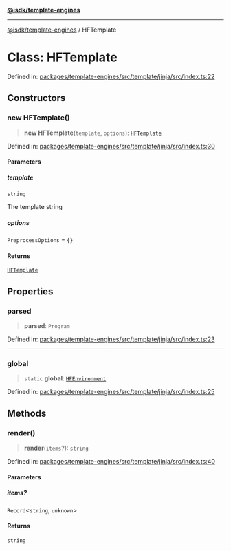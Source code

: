 [**@isdk/template-engines**](../README.md)

***

[@isdk/template-engines](../globals.md) / HFTemplate

# Class: HFTemplate

Defined in: [packages/template-engines/src/template/jinja/src/index.ts:22](https://github.com/isdk/template-engines.js/blob/3fa19a5e2f28080ee5224b7dd1b89ad779956584/src/template/jinja/src/index.ts#L22)

## Constructors

### new HFTemplate()

> **new HFTemplate**(`template`, `options`): [`HFTemplate`](HFTemplate.md)

Defined in: [packages/template-engines/src/template/jinja/src/index.ts:30](https://github.com/isdk/template-engines.js/blob/3fa19a5e2f28080ee5224b7dd1b89ad779956584/src/template/jinja/src/index.ts#L30)

#### Parameters

##### template

`string`

The template string

##### options

`PreprocessOptions` = `{}`

#### Returns

[`HFTemplate`](HFTemplate.md)

## Properties

### parsed

> **parsed**: `Program`

Defined in: [packages/template-engines/src/template/jinja/src/index.ts:23](https://github.com/isdk/template-engines.js/blob/3fa19a5e2f28080ee5224b7dd1b89ad779956584/src/template/jinja/src/index.ts#L23)

***

### global

> `static` **global**: [`HFEnvironment`](HFEnvironment.md)

Defined in: [packages/template-engines/src/template/jinja/src/index.ts:25](https://github.com/isdk/template-engines.js/blob/3fa19a5e2f28080ee5224b7dd1b89ad779956584/src/template/jinja/src/index.ts#L25)

## Methods

### render()

> **render**(`items`?): `string`

Defined in: [packages/template-engines/src/template/jinja/src/index.ts:40](https://github.com/isdk/template-engines.js/blob/3fa19a5e2f28080ee5224b7dd1b89ad779956584/src/template/jinja/src/index.ts#L40)

#### Parameters

##### items?

`Record`\<`string`, `unknown`\>

#### Returns

`string`
